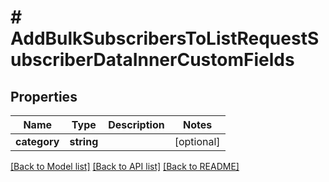 # # AddBulkSubscribersToListRequestSubscriberDataInnerCustomFields

## Properties

Name | Type | Description | Notes
------------ | ------------- | ------------- | -------------
**category** | **string** |  | [optional]

[[Back to Model list]](../../README.md#models) [[Back to API list]](../../README.md#endpoints) [[Back to README]](../../README.md)
